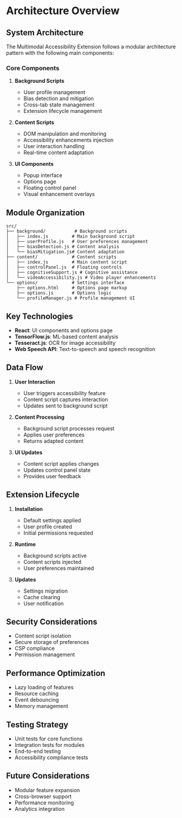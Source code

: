 # Architecture Overview

## System Architecture

The Multimodal Accessibility Extension follows a modular architecture pattern with the following main components:

### Core Components

1. **Background Scripts**
   - User profile management
   - Bias detection and mitigation
   - Cross-tab state management
   - Extension lifecycle management

2. **Content Scripts**
   - DOM manipulation and monitoring
   - Accessibility enhancements injection
   - User interaction handling
   - Real-time content adaptation

3. **UI Components**
   - Popup interface
   - Options page
   - Floating control panel
   - Visual enhancement overlays

## Module Organization

```
src/
├── background/           # Background scripts
│   ├── index.js         # Main background script
│   ├── userProfile.js   # User preferences management
│   ├── biasDetection.js # Content analysis
│   └── biasMitigation.js# Content adaptation
├── content/             # Content scripts
│   ├── index.js         # Main content script
│   ├── controlPanel.js  # Floating controls
│   ├── cognitiveSupport.js # Cognitive assistance
│   └── videoAccessibility.js # Video player enhancements
└── options/             # Settings interface
    ├── options.html     # Options page markup
    ├── options.js       # Options logic
    └── profileManager.js # Profile management UI
```

## Key Technologies

- **React**: UI components and options page
- **TensorFlow.js**: ML-based content analysis
- **Tesseract.js**: OCR for image accessibility
- **Web Speech API**: Text-to-speech and speech recognition

## Data Flow

1. **User Interaction**
   - User triggers accessibility feature
   - Content script captures interaction
   - Updates sent to background script

2. **Content Processing**
   - Background script processes request
   - Applies user preferences
   - Returns adapted content

3. **UI Updates**
   - Content script applies changes
   - Updates control panel state
   - Provides user feedback

## Extension Lifecycle

1. **Installation**
   - Default settings applied
   - User profile created
   - Initial permissions requested

2. **Runtime**
   - Background scripts active
   - Content scripts injected
   - User preferences maintained

3. **Updates**
   - Settings migration
   - Cache clearing
   - User notification

## Security Considerations

- Content script isolation
- Secure storage of preferences
- CSP compliance
- Permission management

## Performance Optimization

- Lazy loading of features
- Resource caching
- Event debouncing
- Memory management

## Testing Strategy

- Unit tests for core functions
- Integration tests for modules
- End-to-end testing
- Accessibility compliance tests

## Future Considerations

- Modular feature expansion
- Cross-browser support
- Performance monitoring
- Analytics integration